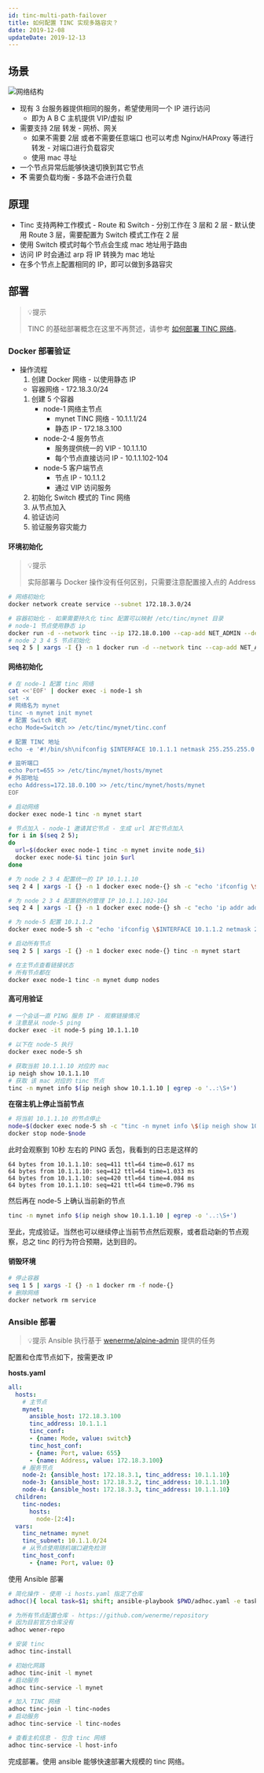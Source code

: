 ```yaml
---
id: tinc-multi-path-failover
title: 如何配置 TINC 实现多路容灾？
date: 2019-12-08
updateDate: 2019-12-13
---
```


## 场景

<!--
@startdot
digraph G {
node[shape=box,style=filled,color=transparent]
graph [splines=ortho, nodesep=1]

subgraph cluster_a {
  host_a[label=<A主机<br/>公网 192.0.0.1>,fillcolor="#BBDEFB",color=transparent]
  host_b[label=<B主机<br/>公网 192.0.0.2>,fillcolor="#BBDEFB",color=transparent]

  {rank=same; host_a host_b}
  host_a -> host_b [style=invis]

  label="服务商 A"
}

subgraph cluster_b {
  host_c[label=<C主机<br/>公网 192.1.0.2>,fillcolor="#C8E6C9"]
  label="服务商 B"
}


subgraph cluster_c {
  home[label=<电脑/手机>,fillcolor="#FFF9C4"]
  relay[label=<中继节点<br/><font point-size="10">例如 家里路由/WiFi</font><br/>TINC 10.0.0.2/32>,fillcolor="#FFF9C4"]

  label="家庭网/局域网"
  labelloc=b
}

tincnet[label=<TINC接入点<br/>公网 192.0.0.3<br/>TINC地址 10.0.0.1/24>,fillcolor="#FFCDD2"]

host_a, host_b, host_c -> relay
relay -> home

}
@enddot
-->

![网络结构](https://www.plantuml.com/plantuml/svg/ZPDFJzH06CRl_HIJUYrsMuXnmxQ1Tgdnuid4msP3fktWJfoTQJg34Ga9sGX641CIlAqX7j2Bg1nKXEYdsTcktyBfFuYm9AP9_yxx_9xtwJiBNC1Kn4neCNwSmgG7xe5rZR8OTNWF9iW9sJE3YpM2d1LC28gDY16MEYA5b2SmHLHqjRAmmnE2AU8EIqMF6I0NuIXnhAwcyTMmN1IHLIvGkWmL1O0Uus8PTWWC4N5QYwFJy_7mh1McfYktFcM_ze7Lj6ytr66vHeulsVejpsil1Pu-pKib6jQYtisYzd-BAjLrzVp4uR2FvYlR5MZZeWymurRlL1P5P9W-nRmeBzteu-6Ut7altsw3HLtRc99BU9bBLBVWJs_1kjw2VtVfZj_KkzE0NW6yJemgOX_LlEpWs-J5lZb-jQke_mA286ZwSmKWHGIkrIMZq-Fi_EDaPv0DVXO-MokC2f0mJCKCny-HeriDtHtztfKV1a1-_lxdvUl9Zo_PmOdv20UuPURBtQBouVq7Fh0QvHyoP-qR35osgDJasR5AnPGdc_BmKDtfzLV28YVC-nQOHXI9scyE6Ryvabj7jU4hip5xuKKElyftcxKZoxJdhZhossqxTrHEWL7DG7MDygaeijAASpaaVQGfLmk8nchh_GK0)

* 现有 3 台服务器提供相同的服务，希望使用同一个 IP 进行访问
  * 即为 A B C 主机提供 VIP/虚拟 IP
* 需要支持 2层 转发 - 网桥、网关
  * 如果不需要 2层 或者不需要任意端口 也可以考虑 Nginx/HAProxy 等进行转发 - 对端口进行负载容灾
  * 使用 mac 寻址
* 一个节点异常后能够快速切换到其它节点
* __不__ 需要负载均衡 - 多路不会进行负载

## 原理

* Tinc 支持两种工作模式 - Route 和 Switch - 分别工作在 3 层和 2 层 - 默认使用 Route 3 层，需要配置为 Switch 模式工作在 2 层
* 使用 Switch 模式时每个节点会生成 mac 地址用于路由
* 访问 IP 时会通过 arp 将 IP 转换为 mac 地址
* 在多个节点上配置相同的 IP，即可以做到多路容灾

## 部署
> 💡提示
>
> TINC 的基础部署概念在这里不再赘述，请参考 [如何部署 TINC 网络](https://wener.me/notes/howto/network/tinc-get-started)。

### Docker 部署验证
* 操作流程
  1. 创建 Docker 网络 - 以使用静态 IP
    * 容器网络 - 172.18.3.0/24 
  1. 创建 5 个容器
      * node-1 网络主节点
        * mynet TINC 网络 - 10.1.1.1/24
        * 静态 IP - 172.18.3.100
      * node-2-4 服务节点
        * 服务提供统一的 VIP - 10.1.1.10
        * 每个节点直接访问 IP - 10.1.1.102-104
      * node-5 客户端节点
        * 节点 IP - 10.1.1.2
        * 通过 VIP 访问服务
  1. 初始化 Switch 模式的 Tinc 网络
  1. 从节点加入
  1. 验证访问
  1. 验证服务容灾能力


#### 环境初始化

> 💡提示
>
> 实际部署与 Docker 操作没有任何区别，只需要注意配置接入点的 Address


```bash
# 网络初始化
docker network create service --subnet 172.18.3.0/24

# 容器初始化 - 如果需要持久化 tinc 配置可以映射 /etc/tinc/mynet 目录
# node-1 节点使用静态 ip
docker run -d --network tinc --ip 172.18.0.100 --cap-add NET_ADMIN --device /dev/net/tun --name node-1 wener/tinc tail -f /dev/null
# node 2 3 4 5 节点初始化
seq 2 5 | xargs -I {} -n 1 docker run -d --network tinc --cap-add NET_ADMIN --device /dev/net/tun --name node-{} wener/tinc tail -f /dev/null
```

#### 网络初始化

```bash
# 在 node-1 配置 tinc 网络
cat <<'EOF' | docker exec -i node-1 sh
set -x
# 网络名为 mynet
tinc -n mynet init mynet
# 配置 Switch 模式
echo Mode=Switch >> /etc/tinc/mynet/tinc.conf

# 配置 TINC 地址
echo -e '#!/bin/sh\nifconfig $INTERFACE 10.1.1.1 netmask 255.255.255.0' > /etc/tinc/mynet/tinc-up

# 监听端口
echo Port=655 >> /etc/tinc/mynet/hosts/mynet
# 外部地址
echo Address=172.18.0.100 >> /etc/tinc/mynet/hosts/mynet
EOF

# 启动网络
docker exec node-1 tinc -n mynet start

# 节点加入 - node-1 邀请其它节点 - 生成 url 其它节点加入
for i in $(seq 2 5); 
do
  url=$(docker exec node-1 tinc -n mynet invite node_$i)
  docker exec node-$i tinc join $url
done

# 为 node 2 3 4 配置统一的 IP 10.1.1.10
seq 2 4 | xargs -I {} -n 1 docker exec node-{} sh -c "echo 'ifconfig \$INTERFACE 10.1.1.10 netmask 255.255.255.0' > /etc/tinc/mynet/tinc-up"

# 为 node 2 3 4 配置额外的管理 IP 10.1.1.102-104
seq 2 4 | xargs -I {} -n 1 docker exec node-{} sh -c "echo 'ip addr add 10.1.1.10{}/24 dev mynet' >> /etc/tinc/mynet/tinc-up"

# 为 node-5 配置 10.1.1.2
docker exec node-5 sh -c "echo 'ifconfig \$INTERFACE 10.1.1.2 netmask 255.255.255.0' > /etc/tinc/mynet/tinc-up"

# 启动所有节点
seq 2 5 | xargs -I {} -n 1 docker exec node-{} tinc -n mynet start

# 在主节点查看链接状态
# 所有节点都在
docker exec node-1 tinc -n mynet dump nodes
```

#### 高可用验证

```bash
# 一个会话一直 PING 服务 IP - 观察链接情况
# 注意是从 node-5 ping
docker exec -it node-5 ping 10.1.1.10

# 以下在 node-5 执行
docker exec node-5 sh

# 获取当前 10.1.1.10 对应的 mac
ip neigh show 10.1.1.10
# 获取 该 mac 对应的 tinc 节点
tinc -n mynet info $(ip neigh show 10.1.1.10 | egrep -o '..:\S+')
```

__在宿主机上停止当前节点__

```bash
# 将当前 10.1.1.10 的节点停止
node=$(docker exec node-5 sh -c "tinc -n mynet info \$(ip neigh show 10.1.1.10 | egrep -o '..:\S+') | grep -o node_. | grep -o '\d'")
docker stop node-$node
```

此时会观察到 10秒 左右的 PING 丢包，我看到的日志是这样的

```
64 bytes from 10.1.1.10: seq=411 ttl=64 time=0.617 ms
64 bytes from 10.1.1.10: seq=412 ttl=64 time=1.033 ms
64 bytes from 10.1.1.10: seq=420 ttl=64 time=4.084 ms
64 bytes from 10.1.1.10: seq=421 ttl=64 time=0.796 ms
```

然后再在 node-5 上确认当前新的节点

```bash
tinc -n mynet info $(ip neigh show 10.1.1.10 | egrep -o '..:\S+')
```

至此，完成验证。当然也可以继续停止当前节点然后观察，或者启动新的节点观察，总之 tinc 的行为符合预期，达到目的。


#### 销毁环境

```bash
# 停止容器
seq 1 5 | xargs -I {} -n 1 docker rm -f node-{}
# 删除网络
docker network rm service
```

### Ansible 部署

> 💡提示
> Ansible 执行基于 [wenerme/alpine-admin](https://github.com/wenerme/alpine-admin) 提供的任务


配置和仓库节点如下，按需更改 IP

__hosts.yaml__

```yaml
all:
  hosts:
    # 主节点
    mynet:
      ansible_host: 172.18.3.100
      tinc_address: 10.1.1.1
      tinc_conf:
      - {name: Mode, value: switch}
      tinc_host_conf:
      - {name: Port, value: 655}
      - {name: Address, value: 172.18.3.100}
    # 服务节点
    node-2: {ansible_host: 172.18.3.1, tinc_address: 10.1.1.10}
    node-3: {ansible_host: 172.18.3.2, tinc_address: 10.1.1.10}
    node-4: {ansible_host: 172.18.3.3, tinc_address: 10.1.1.10}
  children:
    tinc-nodes:
      hosts:
        node-[2:4]:
  vars:
    tinc_netname: mynet
    tinc_subnet: 10.1.1.0/24
    # 从节点使用随机端口避免检测
    tinc_host_conf:
      - {name: Port, value: 0}
```

使用 Ansible 部署

```bash
# 简化操作 - 使用 -i hosts.yaml 指定了仓库
adhoc(){ local task=$1; shift; ansible-playbook $PWD/adhoc.yaml -e task=$task -i hosts.yaml $*; }

# 为所有节点配置仓库 - https://github.com/wenerme/repository
# 因为目前官方仓库没有
adhoc wener-repo

# 安装 tinc
adhoc tinc-install

# 初始化网路
adhoc tinc-init -l mynet
# 启动服务
adhoc tinc-service -l mynet

# 加入 TINC 网络
adhoc tinc-join -l tinc-nodes
# 启动服务
adhoc tinc-service -l tinc-nodes

# 查看主机信息 - 包含 tinc 网络
adhoc tinc-service -l host-info
```

完成部署。使用 ansible 能够快速部署大规模的 tinc 网络。
